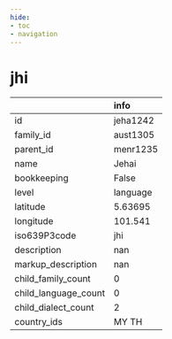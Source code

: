 ```yaml
---
hide:
- toc
- navigation
---
```

# jhi
|                      | info     |
|:---------------------|:---------|
| id                   | jeha1242 |
| family_id            | aust1305 |
| parent_id            | menr1235 |
| name                 | Jehai    |
| bookkeeping          | False    |
| level                | language |
| latitude             | 5.63695  |
| longitude            | 101.541  |
| iso639P3code         | jhi      |
| description          | nan      |
| markup_description   | nan      |
| child_family_count   | 0        |
| child_language_count | 0        |
| child_dialect_count  | 2        |
| country_ids          | MY TH    |